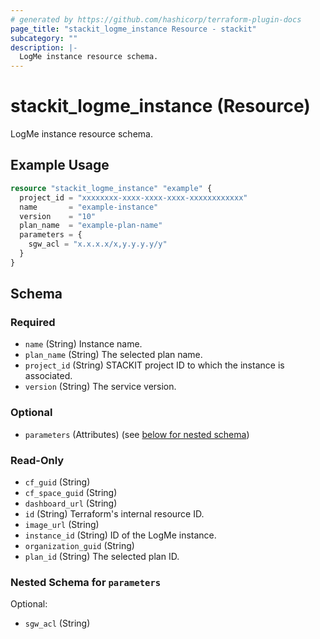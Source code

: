 ```yaml
---
# generated by https://github.com/hashicorp/terraform-plugin-docs
page_title: "stackit_logme_instance Resource - stackit"
subcategory: ""
description: |-
  LogMe instance resource schema.
---
```


# stackit_logme_instance (Resource)

LogMe instance resource schema.

## Example Usage

```terraform
resource "stackit_logme_instance" "example" {
  project_id = "xxxxxxxx-xxxx-xxxx-xxxx-xxxxxxxxxxxx"
  name       = "example-instance"
  version    = "10"
  plan_name  = "example-plan-name"
  parameters = {
    sgw_acl = "x.x.x.x/x,y.y.y.y/y"
  }
}
```

<!-- schema generated by tfplugindocs -->
## Schema

### Required

- `name` (String) Instance name.
- `plan_name` (String) The selected plan name.
- `project_id` (String) STACKIT project ID to which the instance is associated.
- `version` (String) The service version.

### Optional

- `parameters` (Attributes) (see [below for nested schema](#nestedatt--parameters))

### Read-Only

- `cf_guid` (String)
- `cf_space_guid` (String)
- `dashboard_url` (String)
- `id` (String) Terraform's internal resource ID.
- `image_url` (String)
- `instance_id` (String) ID of the LogMe instance.
- `organization_guid` (String)
- `plan_id` (String) The selected plan ID.

<a id="nestedatt--parameters"></a>
### Nested Schema for `parameters`

Optional:

- `sgw_acl` (String)
